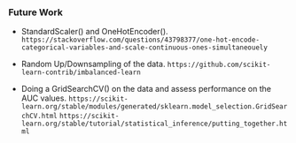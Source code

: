 ### Future Work

* StandardScaler() and OneHotEncoder().
`https://stackoverflow.com/questions/43798377/one-hot-encode-categorical-variables-and-scale-continuous-ones-simultaneouely`

* Random Up/Downsampling of the data.
`https://github.com/scikit-learn-contrib/imbalanced-learn`

* Doing a GridSearchCV() on the data and assess performance on the AUC values. 
`https://scikit-learn.org/stable/modules/generated/sklearn.model_selection.GridSearchCV.html`
`https://scikit-learn.org/stable/tutorial/statistical_inference/putting_together.html`
